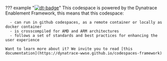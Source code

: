 ??? example "[![dt-badge](https://img.shields.io/badge/powered_by-DT_enablement-8A2BE2?logo=dynatrace)](https://dynatrace-wwse.github.io/codespaces-synchronizer)"
    This codespace is powered by the Dynatrace Enablement Framework, this means that this codespace:

      - can run in github codespaces, as a remote container or locally as docker container
      - is crosscompiled for AMD and ARM architectures
      - follows a set of standards and best practices for enhancing the user experience
    
    Want to learn more about it? We invite you to read [this documentation](https://dynatrace-wwse.github.io/codespaces-framework)
